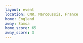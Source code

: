```yaml
---
layout: event
location: CNR, Marcoussis, France
home: England
away: Samoa
home_score: 65
away_score: 3
---
```

